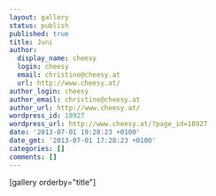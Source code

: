 ```yaml
---
layout: gallery
status: publish
published: true
title: Juni
author:
  display_name: cheesy
  login: cheesy
  email: christine@cheesy.at
  url: http://www.cheesy.at/
author_login: cheesy
author_email: christine@cheesy.at
author_url: http://www.cheesy.at/
wordpress_id: 18927
wordpress_url: http://www.cheesy.at/?page_id=18927
date: '2013-07-01 19:28:23 +0100'
date_gmt: '2013-07-01 17:28:23 +0100'
categories: []
comments: []
---
```

[gallery orderby="title"]
